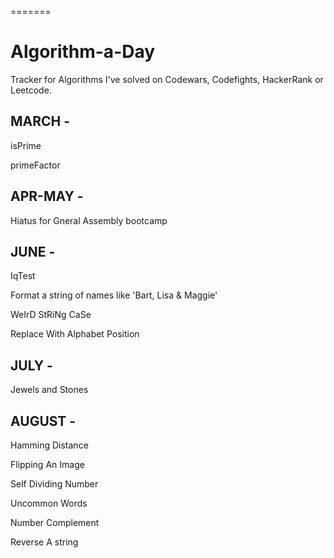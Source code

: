 
=======
# Algorithm-a-Day

Tracker for Algorithms I've solved on Codewars, Codefights, HackerRank or Leetcode. 
 

## MARCH - 
isPrime

primeFactor 

## APR-MAY - 
Hiatus for Gneral Assembly bootcamp 

## JUNE - 
IqTest

Format a string of names like 'Bart, Lisa & Maggie'

WeIrD StRiNg CaSe

Replace With Alphabet Position

## JULY - 
Jewels and Stones 

## AUGUST - 
Hamming Distance 

Flipping An Image

Self Dividing Number

Uncommon Words

Number Complement 

Reverse A string

